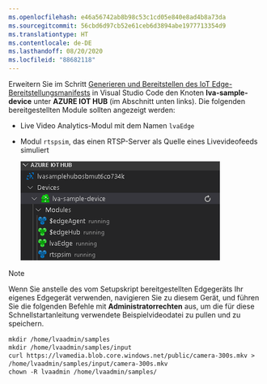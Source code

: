```yaml
---
ms.openlocfilehash: e46a56742ab8b98c53c1cd05e840e8ad4b8a73da
ms.sourcegitcommit: 56cbd6d97cb52e61ceb6d3894abe1977713354d9
ms.translationtype: HT
ms.contentlocale: de-DE
ms.lasthandoff: 08/20/2020
ms.locfileid: "88682118"
---
```

Erweitern Sie im Schritt [Generieren und Bereitstellen des IoT Edge-Bereitstellungsmanifests](../../../detect-motion-emit-events-quickstart.md#generate-and-deploy-the-deployment-manifest) in Visual Studio Code den Knoten **lva-sample-device** unter **AZURE IOT HUB** (im Abschnitt unten links). Die folgenden bereitgestellten Module sollten angezeigt werden:

* Live Video Analytics-Modul mit dem Namen `lvaEdge`
* Modul `rtspsim`, das einen RTSP-Server als Quelle eines Livevideofeeds simuliert

  ![Module](../../../media/quickstarts/lva-sample-device-node.png)

> [!NOTE]
> Wenn Sie anstelle des vom Setupskript bereitgestellten Edgegeräts Ihr eigenes Edgegerät verwenden, navigieren Sie zu diesem Gerät, und führen Sie die folgenden Befehle mit **Administratorrechten** aus, um die für diese Schnellstartanleitung verwendete Beispielvideodatei zu pullen und zu speichern.  

```
mkdir /home/lvaadmin/samples
mkdir /home/lvaadmin/samples/input    
curl https://lvamedia.blob.core.windows.net/public/camera-300s.mkv > /home/lvaadmin/samples/input/camera-300s.mkv  
chown -R lvaadmin /home/lvaadmin/samples/  
```
